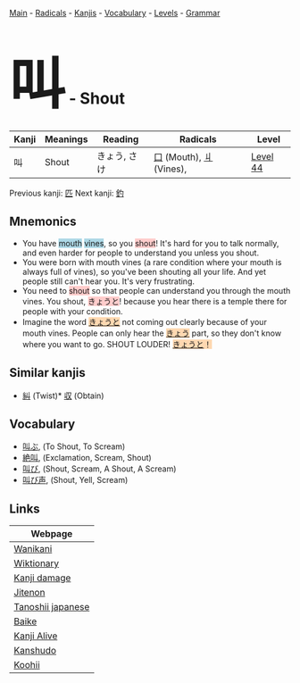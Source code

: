<style> bigfont {font-size: 100px}</style>
[Main](../README.md) -
[Radicals](../radicals.md) -
[Kanjis](../kanjis.md) -
[Vocabulary](../vocabulary.md) -
[Levels](../levels.md) -
[Grammar](../grammar.md)
# <bigfont> 叫</bigfont> - Shout 

| Kanji | Meanings | Reading | Radicals | Level |
| --- | --- | --- | --- | --- |
| 叫 | Shout | きょう, さけ | [口](../radicals/口.md) (Mouth), [丩](../radicals/丩.md) (Vines),  | [Level 44](../levels/wk_level44.md) |

Previous kanji: [匹](匹.md) Next kanji: [釣](釣.md) 

## Mnemonics
 * You have <span style="background-color:#ADD8E6"> mouth</span> <span style="background-color:#ADD8E6"> vines</span>, so you <span style="background-color:#ffcccb"> shout</span>! It's hard for you to talk normally, and even harder for people to understand you unless you shout.
* You were born with mouth vines (a rare condition where your mouth is always full of vines), so you've been shouting all your life. And yet people still can't hear you. It's very frustrating.
* You need to <span style="background-color:#ffcccb"> shout</span> so that people can understand you through the mouth vines. You shout, <span style="background-color:#ffcccb"> きょうと</span>! because you hear there is a temple there for people with your condition.
* Imagine the word <span style="background-color:#fed8b1"> [きょうと]([きょう](https://jisho.org/search/きょう)と)</span> not coming out clearly because of your mouth vines. People can only hear the <span style="background-color:#fed8b1"> [きょう](https://jisho.org/search/きょう)</span> part, so they don't know where you want to go. SHOUT LOUDER! <span style="background-color:#fed8b1"> [きょうと]([きょう](https://jisho.org/search/きょう)と)！</span>


## Similar kanjis
 * [糾](糾.md) (Twist)* [収](収.md) (Obtain)


## Vocabulary
 * [叫ぶ](../vocabulary/叫.md), (To Shout, To Scream)
* [絶叫](../vocabulary/叫.md), (Exclamation, Scream, Shout)
* [叫び](../vocabulary/叫.md), (Shout, Scream, A Shout, A Scream)
* [叫び声](../vocabulary/叫.md), (Shout, Yell, Scream)



## Links 

| Webpage |
| --- |
| [Wanikani          ](https://www.wanikani.com/kanji/叫) |
| [Wiktionary        ](https://en.wiktionary.org/wiki/叫) |
| [Kanji damage      ](http://www.kanjidamage.com/kanji/search?utf8=✓&q=叫) |
| [Jitenon           ](https://jitenon.com/kanji/叫) |
| [Tanoshii japanese ](https://www.tanoshiijapanese.com/dictionary/kanji.cfm?k=叫) |
| [Baike             ](https://baike.baidu.com/item/叫) |
| [Kanji Alive       ](https://app.kanjialive.com/叫) |
| [Kanshudo          ](https://www.kanshudo.com/searchmn?q=叫) |
| [Koohii            ](https://kanji.koohii.com/study/kanji/叫) |
